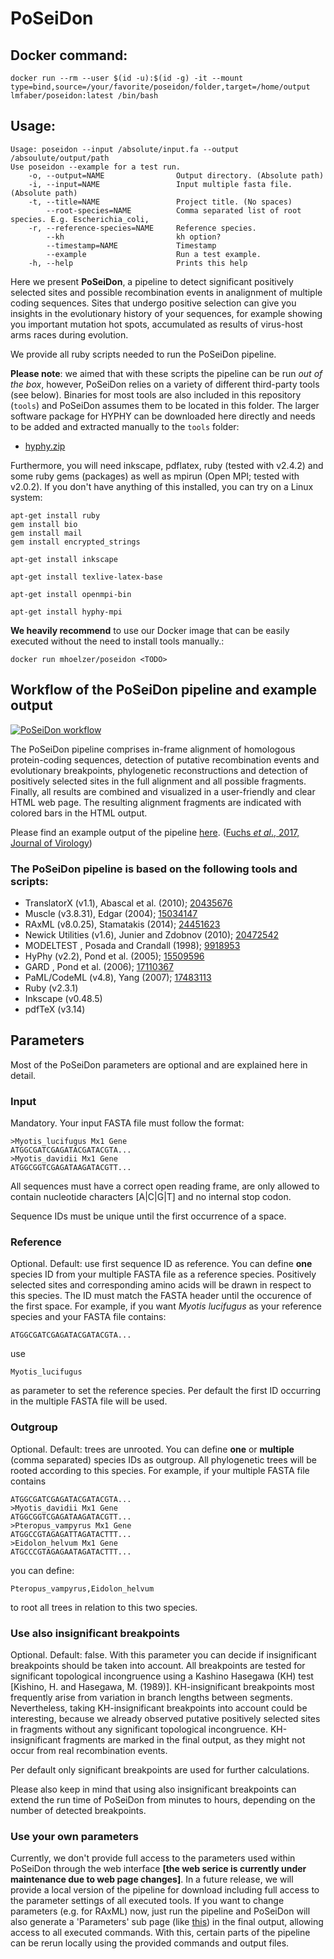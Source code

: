 # PoSeiDon

## Docker command:
```
docker run --rm --user $(id -u):$(id -g) -it --mount type=bind,source=/your/favorite/poseidon/folder,target=/home/output lmfaber/poseidon:latest /bin/bash
```

## Usage: 
```
Usage: poseidon --input /absolute/input.fa --output /absoulute/output/path
Use poseidon --example for a test run.
    -o, --output=NAME                Output directory. (Absolute path)
    -i, --input=NAME                 Input multiple fasta file. (Absolute path)
    -t, --title=NAME                 Project title. (No spaces)
        --root-species=NAME          Comma separated list of root species. E.g. Escherichia_coli,
    -r, --reference-species=NAME     Reference species.
        --kh                         kh option?
        --timestamp=NAME             Timestamp
        --example                    Run a test example.
    -h, --help                       Prints this help
```

Here we present __PoSeiDon__, a pipeline to detect significant positively selected sites and possible recombination events in analignment of multiple coding sequences. Sites that undergo positive selection can give you insights in the evolutionary history of your sequences, for example showing you important mutation hot spots, accumulated as results of virus-host arms races during evolution.

We provide all ruby scripts needed to run the PoSeiDon pipeline.

__Please note__: we aimed that with these scripts the pipeline can be run _out
of the box_, however, PoSeiDon relies on a variety of different third-party
tools (see below). Binaries for most tools are also included in this repository
(`tools`) and PoSeiDon assumes them to be located in this folder. The larger
software package for HYPHY can be downloaded here directly and needs to be added
and extracted manually to the `tools` folder:

* <a href="https://www.rna.uni-jena.de/supplements/poseidon/hyphy.zip">hyphy.zip</a>
<!--* <a href="https://www.rna.uni-jena.de/supplements/poseidon/openmpi.zip">openmpi.zip</a>-->

Furthermore, you will need inkscape, pdflatex, ruby (tested with v2.4.2) and
some ruby gems (packages) as well as mpirun (Open MPI; tested with v2.0.2). If
you don't have anything of this installed, you can try on a Linux system:

````
apt-get install ruby
gem install bio
gem install mail
gem install encrypted_strings

apt-get install inkscape

apt-get install texlive-latex-base

apt-get install openmpi-bin

apt-get install hyphy-mpi
````

__We heavily recommend__ to use our Docker image that can be easily executed without the need to install tools manually.:

````
docker run mhoelzer/poseidon <TODO>
````

## Workflow of the PoSeiDon pipeline and example output

<a target="_blank" href="https://github.com/hoelzer/poseidon/blob/master/images/pipeline_landscape.pdf"><img src="https://github.com/hoelzer/poseidon/blob/master/images/pipeline_landscape.png" alt="PoSeiDon workflow" /></a>

The PoSeiDon pipeline comprises in-frame alignment of homologous protein-coding sequences, detection of putative recombination events and evolutionary breakpoints, phylogenetic reconstructions and detection of positively selected sites in the full alignment and all possible fragments. Finally, all results are combined and visualized in a user-friendly and clear HTML web page. The resulting alignment fragments are indicated with colored bars in the HTML output.

Please find an example output of the pipeline <a href="http://www.rna.uni-jena.de/supplements/mx1_bats/full_aln/">here</a>. (<a href="https://doi.org/10.1128/JVI.00361-17">Fuchs _et al_., 2017, Journal of Virology</a>)

### The PoSeiDon pipeline is based on the following tools and scripts:

* TranslatorX (v1.1), Abascal et al. (2010);  <a target="_blank" href="https://www.ncbi.nlm.nih.gov/pubmed/20435676">20435676</a>
* Muscle (v3.8.31), Edgar (2004);  <a target="_blank" href="https://www.ncbi.nlm.nih.gov/pubmed/15034147">15034147</a>
* RAxML (v8.0.25), Stamatakis (2014);  <a target="_blank" href="https://www.ncbi.nlm.nih.gov/pubmed/24451623">24451623</a>
* Newick Utilities (v1.6), Junier and Zdobnov (2010);  <a target="_blank" href="https://www.ncbi.nlm.nih.gov/pubmed/20472542">20472542</a>
* MODELTEST , Posada and Crandall (1998);  <a target="_blank" href="https://www.ncbi.nlm.nih.gov/pubmed/9918953">9918953</a>
* HyPhy (v2.2), Pond et al. (2005);  <a target="_blank" href="https://www.ncbi.nlm.nih.gov/pubmed/15509596">15509596</a>
* GARD , Pond et al. (2006);  <a target="_blank" href="https://www.ncbi.nlm.nih.gov/pubmed/17110367">17110367</a>
* PaML/CodeML (v4.8), Yang (2007);  <a target="_blank" href="https://www.ncbi.nlm.nih.gov/pubmed/17483113">17483113</a>
* Ruby (v2.3.1)
* Inkscape (v0.48.5)
* pdfTeX (v3.14) 

## Parameters

Most of the PoSeiDon parameters are optional and are explained here in detail.

### Input
Mandatory. Your input FASTA file must follow the format:

````
>Myotis_lucifugus Mx1 Gene
ATGGCGATCGAGATACGATACGTA...
>Myotis_davidii Mx1 Gene
ATGGCGGTCGAGATAAGATACGTT...
````

All sequences must have a correct open reading frame, are only allowed to contain nucleotide characters [A|C|G|T] and no internal stop codon.

Sequence IDs must be unique until the first occurrence of a space.

### Reference
Optional. Default: use first sequence ID as reference. You can define <b>one</b> species ID from your multiple FASTA file as a reference species. Positively selected sites and corresponding amino acids will be drawn in respect to this species. The ID must match the FASTA header until the occurence of the first space. For example, if you want <i>Myotis lucifugus</i> as your reference species and your FASTA file contains:

````>Myotis_lucifugus Mx1 Gene
ATGGCGATCGAGATACGATACGTA...
````

use

````Myotis_lucifugus````

as parameter to set the reference species. Per default the first ID occurring in the multiple FASTA file will be used.

### Outgroup
Optional. Default: trees are unrooted. You can define <b>one</b> or <b>multiple</b> (comma separated) species IDs as outgroup. All phylogenetic trees will be rooted according to this species. For example, if your multiple FASTA file contains

````>Myotis_lucifugus Mx1 Gene
ATGGCGATCGAGATACGATACGTA...
>Myotis_davidii Mx1 Gene
ATGGCGGTCGAGATAAGATACGTT...
>Pteropus_vampyrus Mx1 Gene
ATGGCCGTAGAGATTAGATACTTT...
>Eidolon_helvum Mx1 Gene
ATGCCCGTAGAGAATAGATACTTT...
````

you can define:

````Pteropus_vampyrus,Eidolon_helvum````

to root all trees in relation to this two species.

### Use also insignificant breakpoints
Optional. Default: false. With this parameter you can decide if insignificant breakpoints should be taken into account. All breakpoints are tested for significant topological incongruence using a Kashino Hasegawa (KH) test [Kishino, H. and Hasegawa, M. (1989)]. KH-insignificant breakpoints most frequently arise from variation in branch lengths between segments. Nevertheless, taking KH-insignificant breakpoints into account could be interesting, because we already observed putative positively selected sites in fragments without any significant topological incongruence. KH-insignificant fragments are marked in the final output, as they might not occur from real recombination events.

Per default only significant breakpoints are used for further calculations.

Please also keep in mind that using also insignificant breakpoints can extend the run time of PoSeiDon from minutes to hours, depending on the number of detected breakpoints.

### Use your own parameters

Currently, we don't provide full access to the parameters used within PoSeiDon through the web interface __[the web serice is currently under maintenance due to web page changes]__. In a future release, we will provide a local version of the pipeline for download including full access to the parameter settings of all executed tools. If you want to change parameters (e.g. for RAxML) now, just run the pipeline and PoSeiDon will also generate a 'Parameters' sub page (like <a href="https://www.rna.uni-jena.de/supplements/mx1_bats/full_aln/params.html">this</a>) in the final output, allowing access to all executed commands. With this, certain parts of the pipeline can be rerun locally using the provided commands and output files.
